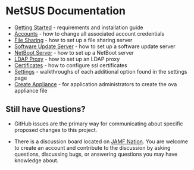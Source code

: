 # NetSUS Documentation

* [Getting Started](getting_started.md) - requirements and installation guide
* [Accounts](accounts.md) - how to change all associated account credentials
* [File Sharing](sharing.md) - how to set up a file sharing server
* [Software Update Server](sus.md) - how to set up a software update server
* [NetBoot Server](netboot.md) - how to set up a NetBoot server
* [LDAP Proxy](ldap_proxy.md) - how to set up an LDAP proxy
* [Certificates](accounts.md) - how to configure ssl certificates
* [Settings](settings.md) - walkthroughs of each additional option found in the settings page
* [Create Appliance](../appliance/README.md) - for application administrators to create the ova appliance file

## Still have Questions?

* GitHub issues are the primary way for communicating about specific proposed changes to this project.

* There is a discussion board located on [JAMF Nation](https://www.jamf.com/jamf-nation/third-party-products/180/netboot-sus-appliance?view=discussions). You are welcome to create an account and contribute to the discussion by asking questions, discussing bugs, or answering questions you may have knowledge about.

